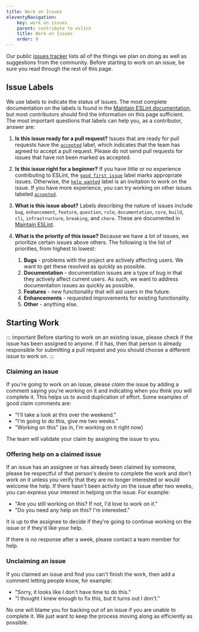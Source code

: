 ```yaml
---
title: Work on Issues
eleventyNavigation:
    key: work on issues
    parent: contribute to eslint
    title: Work on Issues
    order: 9
---
```


Our public [issues tracker](https://github.com/eslint/eslint/issues) lists all of the things we plan on doing as well as suggestions from the community. Before starting to work on an issue, be sure you read through the rest of this page.

## Issue Labels

We use labels to indicate the status of issues. The most complete documentation on the labels is found in the [Maintain ESLint documentation](../maintain/manage-issues#when-an-issue-or-pull-request-is-opened), but most contributors should find the information on this page sufficient. The most important questions that labels can help you, as a contributor, answer are:

1. **Is this issue ready for a pull request?** Issues that are ready for pull requests have the [`accepted`](https://github.com/eslint/eslint/labels/accepted) label, which indicates that the team has agreed to accept a pull request. Please do not send pull requests for issues that have not been marked as accepted.
2. **Is this issue right for a beginner?** If you have little or no experience contributing to ESLint, the [`good first issue`](https://github.com/eslint/eslint/labels/good%20first%20issue) label marks appropriate issues. Otherwise, the [`help wanted`](https://github.com/eslint/eslint/labels/help%20wanted) label is an invitation to work on the issue. If you have more experience, you can try working on other issues labeled [`accepted`](https://github.com/eslint/eslint/labels/accepted).
3. **What is this issue about?** Labels describing the nature of issues include `bug`, `enhancement`, `feature`, `question`, `rule`, `documentation`, `core`, `build`, `cli`, `infrastructure`, `breaking`, and `chore`. These are documented in [Maintain ESLint](../maintain/manage-issues#types-of-issues-and-pull-requests).
4. **What is the priority of this issue?** Because we have a lot of issues, we prioritize certain issues above others. The following is the list of priorities, from highest to lowest:

    1. **Bugs** - problems with the project are actively affecting users. We want to get these resolved as quickly as possible.
    1. **Documentation** - documentation issues are a type of bug in that they actively affect current users. As such, we want to address documentation issues as quickly as possible.
    1. **Features** - new functionality that will aid users in the future.
    1. **Enhancements** - requested improvements for existing functionality.
    1. **Other** - anything else.

## Starting Work

::: important
Before starting to work on an existing issue, please check if the issue has been assigned to anyone. If it has, then that person is already responsible for submitting a pull request and you should choose a different issue to work on.
:::

### Claiming an issue

If you're going to work on an issue, please _claim_ the issue by adding a comment saying you're working on it and indicating when you think you will complete it. This helps us to avoid duplication of effort. Some examples of good claim comments are:

- "I'll take a look at this over the weekend."
- "I'm going to do this, give me two weeks."
- "Working on this" (as in, I'm working on it right now)

The team will validate your claim by assigning the issue to you.

### Offering help on a claimed issue

If an issue has an assignee or has already been claimed by someone, please be respectful of that person's desire to complete the work and don't work on it unless you verify that they are no longer interested or would welcome the help. If there hasn't been activity on the issue after two weeks, you can express your interest in helping on the issue. For example:

- "Are you still working on this? If not, I'd love to work on it."
- "Do you need any help on this? I'm interested."

It is up to the assignee to decide if they're going to continue working on the issue or if they'd like your help.

If there is no response after a week, please contact a team member for help.

### Unclaiming an issue

If you claimed an issue and find you can't finish the work, then add a comment letting people know, for example:

- "Sorry, it looks like I don't have time to do this."
- "I thought I knew enough to fix this, but it turns out I don't."

No one will blame you for backing out of an issue if you are unable to complete it. We just want to keep the process moving along as efficiently as possible.
